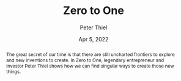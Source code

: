 ---
title: 'Zero to One'
author: 'Peter Thiel'
date: "Apr 5, 2022"
abstract: "The great secret of our time is that there are still uncharted frontiers to explore and new inventions to create. In Zero to One, legendary entrepreneur and investor Peter Thiel shows how we can find singular ways to create those new things."
readTime: '20 minutes'
rating: 1
amazonLink: 'https://www.amazon.com/Zero-One-Notes-Startups-Future/dp/0804139296'
bookCover: '/assets/img/bookcovers/zero-to-one.jpg'
slug: 'zero-to-one'
labelText: ['Entrepeneurship']
labelIcons: ['🚀']
---